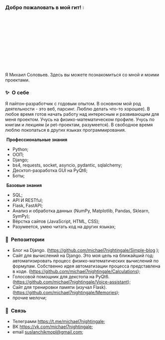 

### Добро пожаловать в мой гит! <a href="https://www.gautamkrishnar.com/"><img src="https://media.giphy.com/media/hvRJCLFzcasrR4ia7z/giphy.gif" width="5%"></a>

Я Михаил Соловьев. Здесь вы можете познакомиться со мной и моими проектами.


### ✨&nbsp; О себе

Я пайтон-разработчик с годовым опытом. В основном мой род деятельности - это веб, парсинг. Люблю делать что-то хорошее). В любое время готов начать работу над интересным и развивающим для меня проектом. Учусь на физико-математическом профиле. Учусь по книгам и лекциям (и pet-проектам, разумеется). В свободное время люблю покопаться в других языках программирования.

&nbsp;**Профессиональные знания**
 - Python;
 - ООП;
 - Django;
 - bs4, requests, socket, asyncio, pydantic, sqlalchemy;
 - Десктоп-разработка GUI на PyQt6;
 - Боты;
 
&nbsp;**Базовые знания**
 - SQL;
 - API И RESTful;
 - Flask, FastAPI;
 - Анализ и обработка данных (NumPy, Matplotlib, Pandas, Sklearn, SymPy);
 - Вёрстка сайтов (JavaScript, HTML, CSS);
 - Разумеется, умею читать код на других языках;


### 📕 &nbsp;**Репозитории**
 - Блог на Django. (https://github.com/michael7nightingale/Simple-blog );
 - Cайт для вычислений на Django. Это моя цель на ближайший год: автоматизировать процесс физико-математических вычислений по формулам. Собственно идея автоматизации процесса представлена в коде. (https://github.com/michael7nightingale/Calculations);
 - Голосовой помощник для декстопа на PyQt6. (https://github.com/michael7nightingale/Voice-assistant);
 - Сайт для тренировки памяти (изучал Flask). (https://github.com/michael7nightingale/Memories);
 - прочие мелочи;


### 🔗 &nbsp;**Связь**
- Телеграмм https://t.me/michael7nightingale;
- ВК https://vk.com/michael7nightingale;
- email suslanchikmopl@gmail.com;
